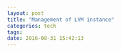 ```yaml
---
layout: post
title: "Management of LVM instance"
categories: tech
tags: 
date: 2016-08-31 15:42:13
---
```

